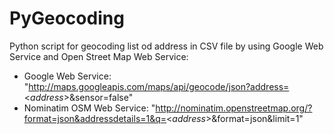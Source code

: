 ﻿# PyGeocoding
Python script for geocoding list od address in CSV file by using Google Web Service and Open Street Map Web Service:
- Google Web Service: "http://maps.googleapis.com/maps/api/geocode/json?address=<*address*>&sensor=false"
- Nominatim OSM Web Service: "http://nominatim.openstreetmap.org/?format=json&addressdetails=1&q=<*address*>&format=json&limit=1"

